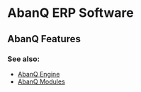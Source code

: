 # AbanQ ERP Software

## AbanQ Features

### See also: 
*  [AbanQ Engine](https://github.com/falbujer/AbanQ)
*  [AbanQ Modules](https://github.com/falbujer/AbanQ-Modules)

